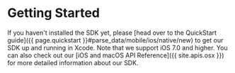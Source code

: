 # Getting Started

If you haven't installed the SDK yet, please [head over to the QuickStart guide]({{ page.quickstart }}#parse_data/mobile/ios/native/new) to get our SDK up and running in Xcode. Note that we support iOS 7.0 and higher. You can also check out our [iOS and macOS API Reference]({{ site.apis.osx }}) for more detailed information about our SDK.
